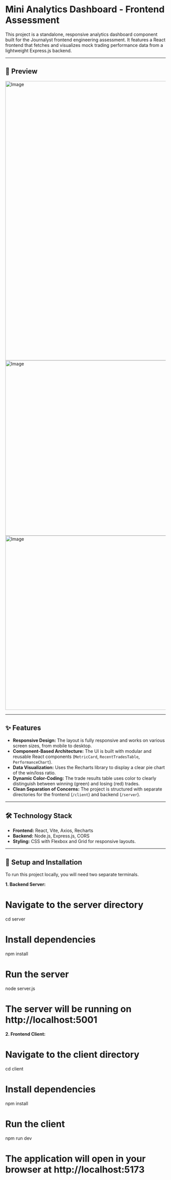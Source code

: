 # Mini Analytics Dashboard - Frontend Assessment

This project is a standalone, responsive analytics dashboard component built for the Journalyst frontend engineering assessment. It features a React frontend that fetches and visualizes mock trading performance data from a lightweight Express.js backend.

---

## 📸 Preview

<img width="1196" height="877" alt="Image" src="https://github.com/user-attachments/assets/24b3d45e-9e23-4855-a564-a9838f8647cb" />

<img width="665" height="550" alt="Image" src="https://github.com/user-attachments/assets/e928867f-4a31-443d-b5f0-dcb7b8466083" />

<img width="651" height="547" alt="Image" src="https://github.com/user-attachments/assets/127c8e6a-313d-4091-86cf-7cd5fcf84564" />



---

## ✨ Features

-   **Responsive Design:** The layout is fully responsive and works on various screen sizes, from mobile to desktop.
-   **Component-Based Architecture:** The UI is built with modular and reusable React components (`MetricCard`, `RecentTradesTable`, `PerformanceChart`).
-   **Data Visualization:** Uses the Recharts library to display a clear pie chart of the win/loss ratio.
-   **Dynamic Color-Coding:** The trade results table uses color to clearly distinguish between winning (green) and losing (red) trades.
-   **Clean Separation of Concerns:** The project is structured with separate directories for the frontend (`/client`) and backend (`/server`).

---

## 🛠️ Technology Stack

-   **Frontend:** React, Vite, Axios, Recharts
-   **Backend:** Node.js, Express.js, CORS
-   **Styling:** CSS with Flexbox and Grid for responsive layouts.

---

## 🚀 Setup and Installation

To run this project locally, you will need two separate terminals.

**1. Backend Server:**

# Navigate to the server directory
cd server

# Install dependencies
npm install

# Run the server
node server.js
# The server will be running on http://localhost:5001

**2. Frontend Client:**

# Navigate to the client directory
cd client

# Install dependencies
npm install

# Run the client
npm run dev
# The application will open in your browser at http://localhost:5173